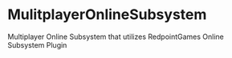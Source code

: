 # MulitplayerOnlineSubsystem
Multiplayer Online Subsystem that utilizes RedpointGames Online Subsystem Plugin
